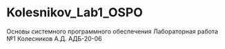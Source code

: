 # Kolesnikov_Lab1_OSPO
Основы системного программного обеспечения Лабораторная работа №1 Колесников А.Д. АДБ-20-06
